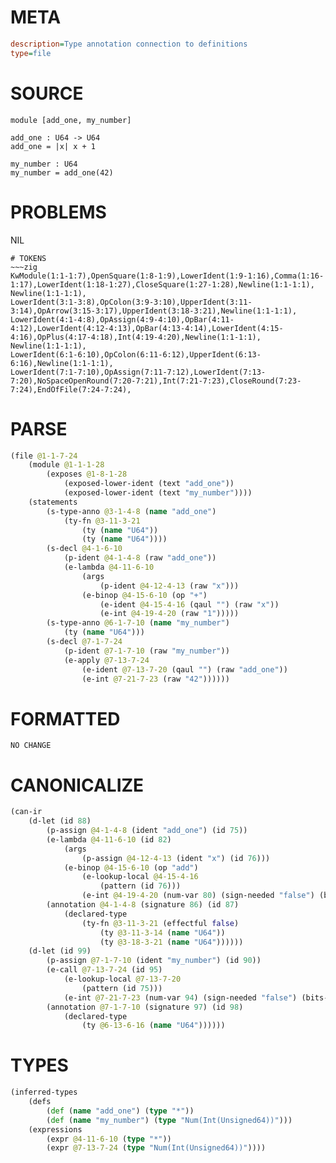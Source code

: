 # META
~~~ini
description=Type annotation connection to definitions
type=file
~~~
# SOURCE
~~~roc
module [add_one, my_number]

add_one : U64 -> U64
add_one = |x| x + 1

my_number : U64
my_number = add_one(42)
~~~
# PROBLEMS
NIL

~~~
# TOKENS
~~~zig
KwModule(1:1-1:7),OpenSquare(1:8-1:9),LowerIdent(1:9-1:16),Comma(1:16-1:17),LowerIdent(1:18-1:27),CloseSquare(1:27-1:28),Newline(1:1-1:1),
Newline(1:1-1:1),
LowerIdent(3:1-3:8),OpColon(3:9-3:10),UpperIdent(3:11-3:14),OpArrow(3:15-3:17),UpperIdent(3:18-3:21),Newline(1:1-1:1),
LowerIdent(4:1-4:8),OpAssign(4:9-4:10),OpBar(4:11-4:12),LowerIdent(4:12-4:13),OpBar(4:13-4:14),LowerIdent(4:15-4:16),OpPlus(4:17-4:18),Int(4:19-4:20),Newline(1:1-1:1),
Newline(1:1-1:1),
LowerIdent(6:1-6:10),OpColon(6:11-6:12),UpperIdent(6:13-6:16),Newline(1:1-1:1),
LowerIdent(7:1-7:10),OpAssign(7:11-7:12),LowerIdent(7:13-7:20),NoSpaceOpenRound(7:20-7:21),Int(7:21-7:23),CloseRound(7:23-7:24),EndOfFile(7:24-7:24),
~~~
# PARSE
~~~clojure
(file @1-1-7-24
	(module @1-1-1-28
		(exposes @1-8-1-28
			(exposed-lower-ident (text "add_one"))
			(exposed-lower-ident (text "my_number"))))
	(statements
		(s-type-anno @3-1-4-8 (name "add_one")
			(ty-fn @3-11-3-21
				(ty (name "U64"))
				(ty (name "U64"))))
		(s-decl @4-1-6-10
			(p-ident @4-1-4-8 (raw "add_one"))
			(e-lambda @4-11-6-10
				(args
					(p-ident @4-12-4-13 (raw "x")))
				(e-binop @4-15-6-10 (op "+")
					(e-ident @4-15-4-16 (qaul "") (raw "x"))
					(e-int @4-19-4-20 (raw "1")))))
		(s-type-anno @6-1-7-10 (name "my_number")
			(ty (name "U64")))
		(s-decl @7-1-7-24
			(p-ident @7-1-7-10 (raw "my_number"))
			(e-apply @7-13-7-24
				(e-ident @7-13-7-20 (qaul "") (raw "add_one"))
				(e-int @7-21-7-23 (raw "42"))))))
~~~
# FORMATTED
~~~roc
NO CHANGE
~~~
# CANONICALIZE
~~~clojure
(can-ir
	(d-let (id 88)
		(p-assign @4-1-4-8 (ident "add_one") (id 75))
		(e-lambda @4-11-6-10 (id 82)
			(args
				(p-assign @4-12-4-13 (ident "x") (id 76)))
			(e-binop @4-15-6-10 (op "add")
				(e-lookup-local @4-15-4-16
					(pattern (id 76)))
				(e-int @4-19-4-20 (num-var 80) (sign-needed "false") (bits-needed "7") (value "1"))))
		(annotation @4-1-4-8 (signature 86) (id 87)
			(declared-type
				(ty-fn @3-11-3-21 (effectful false)
					(ty @3-11-3-14 (name "U64"))
					(ty @3-18-3-21 (name "U64"))))))
	(d-let (id 99)
		(p-assign @7-1-7-10 (ident "my_number") (id 90))
		(e-call @7-13-7-24 (id 95)
			(e-lookup-local @7-13-7-20
				(pattern (id 75)))
			(e-int @7-21-7-23 (num-var 94) (sign-needed "false") (bits-needed "7") (value "42")))
		(annotation @7-1-7-10 (signature 97) (id 98)
			(declared-type
				(ty @6-13-6-16 (name "U64"))))))
~~~
# TYPES
~~~clojure
(inferred-types
	(defs
		(def (name "add_one") (type "*"))
		(def (name "my_number") (type "Num(Int(Unsigned64))")))
	(expressions
		(expr @4-11-6-10 (type "*"))
		(expr @7-13-7-24 (type "Num(Int(Unsigned64))"))))
~~~